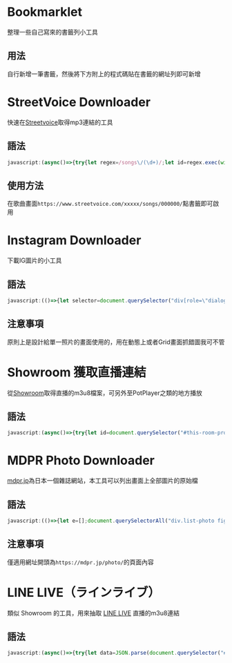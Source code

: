 # Bookmarklet
整理一些自己寫來的書籤列小工具

## 用法
自行新增一筆書籤，然後將下方附上的程式碼貼在書籤的網址列即可新增

# StreetVoice Downloader
快速在[Streetvoice](https://streetvoice.com/)取得mp3連結的工具

## 語法
```javascript
javascript:(async()=>{try{let regex=/songs\/(\d+)/;let id=regex.exec(window.location)[1];let data=await(await fetch(`/api/v3/songs/${id}/file/`,{method:"POST"})).json();let a=document.createElement("a");a.href=data.file;document.body.appendChild(a);a.click()}catch(e){console.error(e)}})()
```

## 使用方法  
 在歌曲畫面`https://www.streetvoice.com/xxxxx/songs/000000/`點書籤即可啟用

# Instagram Downloader
 下載IG圖片的小工具 

## 語法
```javascript
javascript:(()=>{let selector=document.querySelector("div[role=\"dialog\"]")==null?"body main article>div img":"body div[role=\"dialog\"] article>div img";let url=document.querySelector(selector).getAttribute("src");window.open(url)})()
```
## 注意事項
原則上是設計給單一照片的畫面使用的，用在動態上或者Grid畫面抓錯圖我可不管


# Showroom 獲取直播連結
從[Showroom](http://showroom-live.com/)取得直播的m3u8檔案，可另外至PotPlayer之類的地方播放

## 語法
```javascript
javascript:(async()=>{try{let id=document.querySelector("#this-room-profile").href.match(/\d+/)[0];let json=await(await fetch(`/api/live/streaming_url?room_id=${id}&ignore_low_stream=1`)).json();let url=json.streaming_url_list.find(el=>el.type=="hls").url;prompt("m3u8",url)}catch(e){console.error(e)}})()
```


# MDPR Photo Downloader
[mdpr.jp](https://mdpr.jp/)為日本一個雜誌網站，本工具可以列出畫面上全部圖片的原始檔

## 語法
```javascript
javascript:(()=>{let e=[];document.querySelectorAll("div.list-photo figure.square img").forEach(t=>{let c=t.src;-1!=c.indexOf("?")&&(c=c.split("?")[0]),e.push(c)}),document.body.innerHTML="",e.forEach(e=>{let t=document.createElement("img");t.src=e,t.style.cssText="height:250px",document.body.appendChild(t)})})()
```
## 注意事項
僅適用網址開頭為`https://mdpr.jp/photo/`的頁面內容


# LINE LIVE（ラインライブ）
類似 Showroom 的工具，用來抽取 [LINE LIVE](https://live.line.me/) 直播的m3u8連結

## 語法
```javascript
javascript:(async()=>{try{let data=JSON.parse(document.querySelector("#data").getAttribute("data-broadcast")).item;let json=await(await fetch(`https://live-api.line-apps.com/web/v4.0/channel/${data.channelId}/broadcast/${data.id}`)).json();prompt("m3u8",json.liveHLSURLs["720"])}catch(e){console.error(e)}})()
```